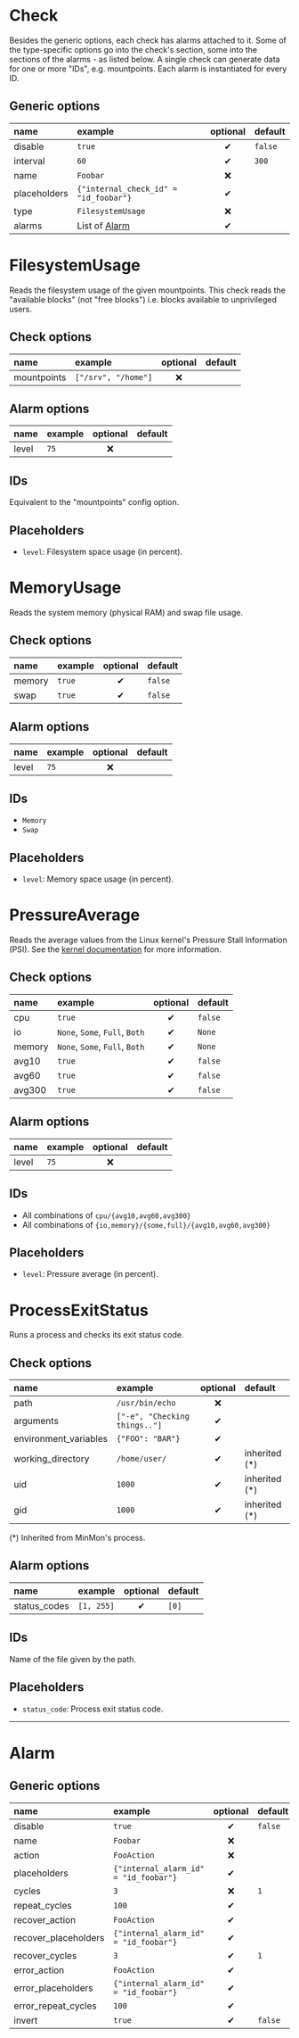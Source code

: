 # Check
Besides the generic options, each check has alarms attached to it.
Some of the type-specific options go into the check's section, some into the sections of the alarms - as listed below.
A single check can generate data for one or more "IDs", e.g. mountpoints. Each alarm is instantiated for every ID.

## Generic options
| name | example | optional | default |
|:---|:---|:---:|:---|
| disable | `true` | ✔ | `false` |
| interval | `60` | ✔ | `300` |
| name | `Foobar` | ❌ | |
| placeholders | `{"internal_check_id" = "id_foobar"}` | ✔ | |
| type | `FilesystemUsage` | ❌ | |
| alarms | List of [Alarm](#alarm) | ✔ | |

# FilesystemUsage
Reads the filesystem usage of the given mountpoints.
This check reads the "available blocks" (not "free blocks") i.e. blocks available to unprivileged users.

## Check options
| name | example | optional | default |
|:---|:---|:---:|:---|
| mountpoints | `["/srv", "/home"]` | ❌ | | |

## Alarm options
| name | example | optional | default |
|:---|:---|:---:|:---|
| level | `75` | ❌ | |

## IDs
Equivalent to the "mountpoints" config option.

## Placeholders
- `level`: Filesystem space usage (in percent).

# MemoryUsage
Reads the system memory (physical RAM) and swap file usage.

## Check options
| name | example | optional | default |
|:---|:---|:---:|:---|
| memory | `true` | ✔ | `false` | |
| swap | `true` | ✔ | `false` | |

## Alarm options
| name | example | optional | default |
|:---|:---|:---:|:---|
| level | `75` | ❌ | |

## IDs
- `Memory`
- `Swap`

## Placeholders
- `level`: Memory space usage (in percent).

# PressureAverage
Reads the average values from the Linux kernel's Pressure Stall Information (PSI).
See the [kernel documentation](https://www.kernel.org/doc/html/latest/accounting/psi.html) for more information.

## Check options
| name | example | optional | default |
|:---|:---|:---:|:---|
| cpu | `true` | ✔ | `false` | |
| io | `None`, `Some`, `Full`, `Both` | ✔ | `None` | |
| memory | `None`, `Some`, `Full`, `Both` | ✔ | `None` | |
| avg10 | `true` | ✔ | `false` | |
| avg60 | `true` | ✔ | `false` | |
| avg300 | `true` | ✔ | `false` | |

## Alarm options
| name | example | optional | default |
|:---|:---|:---:|:---|
| level | `75` | ❌ | | |

## IDs
- All combinations of `cpu/{avg10,avg60,avg300}`
- All combinations of `{io,memory}/{some,full}/{avg10,avg60,avg300}`

## Placeholders
- `level`: Pressure average (in percent).

# ProcessExitStatus
Runs a process and checks its exit status code.

## Check options
| name | example | optional | default |
|:---|:---|:---:|:---|
| path | `/usr/bin/echo` | ❌ | |
| arguments | `["-e", "Checking things.."]` | ✔ | |
| environment_variables | `{"FOO": "BAR"}` | ✔ | |
| working_directory | `/home/user/` | ✔ | inherited (\*) |
| uid | `1000` | ✔ | inherited (*) |
| gid | `1000` | ✔ | inherited (*) |

(\*) Inherited from MinMon's process.

## Alarm options
| name | example | optional | default |
|:---|:---|:---:|:---|
| status_codes | `[1, 255]` | ✔ | `[0]` |

## IDs
Name of the file given by the path.

## Placeholders
- `status_code`: Process exit status code.

---

# Alarm

## Generic options
| name | example | optional | default |
|:---|:---|:---:|:---|
| disable | `true` | ✔ | `false` |
| name | `Foobar` | ❌ | |
| action | `FooAction` | ❌ | |
| placeholders | `{"internal_alarm_id" = "id_foobar"}` | ✔ | |
| cycles | `3` | ❌ | `1` |
| repeat_cycles | `100` | ✔ | |
| recover_action | `FooAction` | ✔ | |
| recover_placeholders | `{"internal_alarm_id" = "id_foobar"}` | ✔ | |
| recover_cycles | `3` | ✔ | `1` |
| error_action | `FooAction` | ✔ | |
| error_placeholders | `{"internal_alarm_id" = "id_foobar"}` | ✔ | |
| error_repeat_cycles | `100` | ✔ | |
| invert | `true` | ✔ | `false` |
